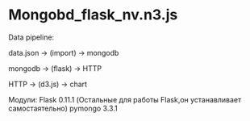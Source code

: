 # Mongobd_flask_nv.n3.js

Data pipeline:

data.json -> (import) -> mongodb

mongodb -> (flask) -> HTTP

HTTP -> (d3.js) -> chart

Модули:
Flask 0.11.1 (Остальные для работы Flask,он устанавливает самостаятельно)
pymongo 3.3.1
